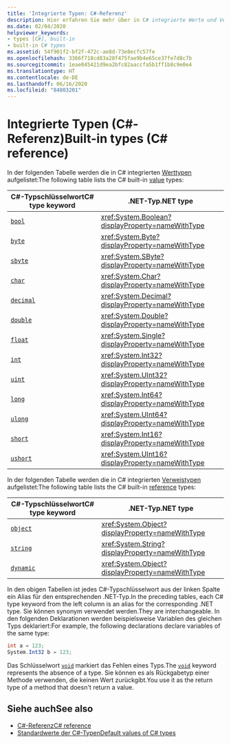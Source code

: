 ```yaml
---
title: 'Integrierte Typen: C#-Referenz'
description: Hier erfahren Sie mehr über in C# integrierte Werte und Verweistypen.
ms.date: 02/04/2020
helpviewer_keywords:
- types [C#], built-in
- built-in C# types
ms.assetid: 54f901f2-bf2f-472c-ae8d-73e8ecfc57fe
ms.openlocfilehash: 3366f718cd83a28f475fae9b4e65ce37fe7d8c7b
ms.sourcegitcommit: 1eae045421d9ea2bfc82aaccfa5b1ff1b8c9e0e4
ms.translationtype: HT
ms.contentlocale: de-DE
ms.lasthandoff: 06/16/2020
ms.locfileid: "84803201"
---
```

# <a name="built-in-types-c-reference"></a><span data-ttu-id="bc7e0-103">Integrierte Typen (C#-Referenz)</span><span class="sxs-lookup"><span data-stu-id="bc7e0-103">Built-in types (C# reference)</span></span>

<span data-ttu-id="bc7e0-104">In der folgenden Tabelle werden die in C# integrierten [Werttypen](value-types.md) aufgelistet:</span><span class="sxs-lookup"><span data-stu-id="bc7e0-104">The following table lists the C# built-in [value](value-types.md) types:</span></span>

|<span data-ttu-id="bc7e0-105">C#-Typschlüsselwort</span><span class="sxs-lookup"><span data-stu-id="bc7e0-105">C# type keyword</span></span>|<span data-ttu-id="bc7e0-106">.NET-Typ</span><span class="sxs-lookup"><span data-stu-id="bc7e0-106">.NET type</span></span>|
|--------------|-------------------------|
|[`bool`](bool.md)|<xref:System.Boolean?displayProperty=nameWithType>|
|[`byte`](integral-numeric-types.md)|<xref:System.Byte?displayProperty=nameWithType>|
|[`sbyte`](integral-numeric-types.md)|<xref:System.SByte?displayProperty=nameWithType>|
|[`char`](char.md)|<xref:System.Char?displayProperty=nameWithType>|
|[`decimal`](floating-point-numeric-types.md)|<xref:System.Decimal?displayProperty=nameWithType>|
|[`double`](floating-point-numeric-types.md)|<xref:System.Double?displayProperty=nameWithType>|
|[`float`](floating-point-numeric-types.md)|<xref:System.Single?displayProperty=nameWithType>|
|[`int`](integral-numeric-types.md)|<xref:System.Int32?displayProperty=nameWithType>|
|[`uint`](integral-numeric-types.md)|<xref:System.UInt32?displayProperty=nameWithType>|
|[`long`](integral-numeric-types.md)|<xref:System.Int64?displayProperty=nameWithType>|
|[`ulong`](integral-numeric-types.md)|<xref:System.UInt64?displayProperty=nameWithType>|
|[`short`](integral-numeric-types.md)|<xref:System.Int16?displayProperty=nameWithType>|
|[`ushort`](integral-numeric-types.md)|<xref:System.UInt16?displayProperty=nameWithType>|

<span data-ttu-id="bc7e0-107">In der folgenden Tabelle werden die in C# integrierten [Verweistypen](../keywords/reference-types.md) aufgelistet:</span><span class="sxs-lookup"><span data-stu-id="bc7e0-107">The following table lists the C# built-in [reference](../keywords/reference-types.md) types:</span></span>

|<span data-ttu-id="bc7e0-108">C#-Typschlüsselwort</span><span class="sxs-lookup"><span data-stu-id="bc7e0-108">C# type keyword</span></span>|<span data-ttu-id="bc7e0-109">.NET-Typ</span><span class="sxs-lookup"><span data-stu-id="bc7e0-109">.NET type</span></span>|
|--------------|-------------------------|
|[`object`](reference-types.md#the-object-type)|<xref:System.Object?displayProperty=nameWithType>|
|[`string`](reference-types.md#the-string-type)|<xref:System.String?displayProperty=nameWithType>|
|[`dynamic`](reference-types.md#the-dynamic-type)|<xref:System.Object?displayProperty=nameWithType>|

<span data-ttu-id="bc7e0-110">In den obigen Tabellen ist jedes C#-Typschlüsselwort aus der linken Spalte ein Alias für den entsprechenden .NET-Typ.</span><span class="sxs-lookup"><span data-stu-id="bc7e0-110">In the preceding tables, each C# type keyword from the left column is an alias for the corresponding .NET type.</span></span> <span data-ttu-id="bc7e0-111">Sie können synonym verwendet werden.</span><span class="sxs-lookup"><span data-stu-id="bc7e0-111">They are interchangeable.</span></span> <span data-ttu-id="bc7e0-112">In den folgenden Deklarationen werden beispielsweise Variablen des gleichen Typs deklariert:</span><span class="sxs-lookup"><span data-stu-id="bc7e0-112">For example, the following declarations declare variables of the same type:</span></span>

```csharp
int a = 123;
System.Int32 b = 123;
```

<span data-ttu-id="bc7e0-113">Das Schlüsselwort [`void`](void.md) markiert das Fehlen eines Typs.</span><span class="sxs-lookup"><span data-stu-id="bc7e0-113">The [`void`](void.md) keyword represents the absence of a type.</span></span> <span data-ttu-id="bc7e0-114">Sie können es als Rückgabetyp einer Methode verwenden, die keinen Wert zurückgibt.</span><span class="sxs-lookup"><span data-stu-id="bc7e0-114">You use it as the return type of a method that doesn't return a value.</span></span>

## <a name="see-also"></a><span data-ttu-id="bc7e0-115">Siehe auch</span><span class="sxs-lookup"><span data-stu-id="bc7e0-115">See also</span></span>

- [<span data-ttu-id="bc7e0-116">C#-Referenz</span><span class="sxs-lookup"><span data-stu-id="bc7e0-116">C# reference</span></span>](../index.md)
- [<span data-ttu-id="bc7e0-117">Standardwerte der C#-Typen</span><span class="sxs-lookup"><span data-stu-id="bc7e0-117">Default values of C# types</span></span>](default-values.md)
